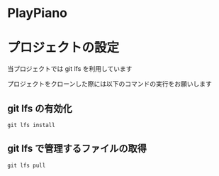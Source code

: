 # PlayPiano

# プロジェクトの設定

当プロジェクトでは git lfs を利用しています

プロジェクトをクローンした際には以下のコマンドの実行をお願いします

## git lfs の有効化
```shell
git lfs install
```

## git lfs で管理するファイルの取得
```shell
git lfs pull
```
